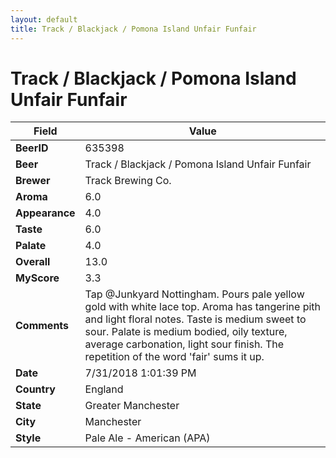 ```yaml
---
layout: default
title: Track / Blackjack / Pomona Island Unfair Funfair
---
```


# Track / Blackjack / Pomona Island Unfair Funfair

| Field         | Value     |
|---------------|-----------|
| **BeerID** | 635398 |
| **Beer** | Track / Blackjack / Pomona Island Unfair Funfair |
| **Brewer** | Track Brewing Co. |
| **Aroma** | 6.0 |
| **Appearance** | 4.0 |
| **Taste** | 6.0 |
| **Palate** | 4.0 |
| **Overall** | 13.0 |
| **MyScore** | 3.3 |
| **Comments** | Tap @Junkyard Nottingham. Pours pale yellow gold with white lace top. Aroma has tangerine pith and light floral notes. Taste is medium sweet to sour. Palate is medium bodied, oily texture, average carbonation, light sour finish. The repetition of the word &#39;fair&#39; sums it up. |
| **Date** | 7/31/2018 1:01:39 PM |
| **Country** | England |
| **State** | Greater Manchester |
| **City** | Manchester |
| **Style** | Pale Ale - American (APA) |
